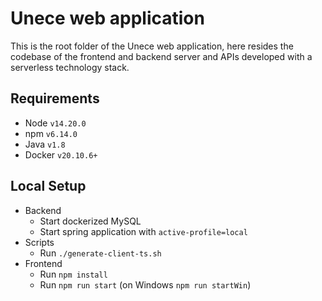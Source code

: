 # Unece web application

This is the root folder of the Unece web application, here resides the codebase of the frontend and backend server and APIs developed with a serverless technology stack.

## Requirements
- Node `v14.20.0`
- npm `v6.14.0`
- Java `v1.8`
- Docker `v20.10.6+`

## Local Setup
- Backend
  - Start dockerized MySQL
  - Start spring application with `active-profile=local`
- Scripts
  - Run `./generate-client-ts.sh`
- Frontend
  - Run `npm install`
  - Run `npm run start` (on Windows `npm run startWin`)
